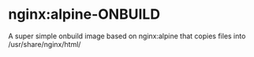 # nginx:alpine-ONBUILD
A super simple onbuild image based on nginx:alpine that copies files into /usr/share/nginx/html/
